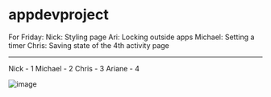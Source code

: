 # appdevproject
For Friday:
Nick: Styling page
Ari: Locking outside apps
Michael: Setting a timer
Chris: Saving state of the 4th activity page

_______________________
Nick - 1
Michael - 2
Chris - 3
Ariane - 4

![image](https://user-images.githubusercontent.com/56371249/112059824-c1253980-8b32-11eb-8ee4-e7eaa45f0c49.png)

